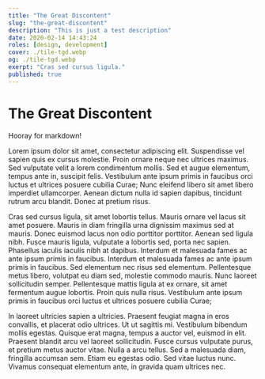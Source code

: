 ```yaml
---
title: "The Great Discontent"
slug: "the-great-discontent"
description: "This is just a test description"
date: 2020-02-14 14:43:24
roles: [design, development]
cover: ./tile-tgd.webp
og: ./tile-tgd.webp
exerpt: "Cras sed cursus ligula."
published: true
---
```


# The Great Discontent

Hooray for markdown!

Lorem ipsum dolor sit amet, consectetur adipiscing elit. Suspendisse vel sapien quis ex cursus molestie. Proin ornare neque nec ultrices maximus. Sed vulputate velit a lorem condimentum mollis. Sed et augue elementum, tempus ante in, suscipit felis. Vestibulum ante ipsum primis in faucibus orci luctus et ultrices posuere cubilia Curae; Nunc eleifend libero sit amet libero imperdiet ullamcorper. Aenean dictum nulla id sapien dapibus, tincidunt rutrum arcu blandit. Donec at pretium risus.

Cras sed cursus ligula, sit amet lobortis tellus. Mauris ornare vel lacus sit amet posuere. Mauris in diam fringilla urna dignissim maximus sed at mauris. Donec euismod lacus non odio porttitor porttitor. Aenean sed ligula nibh. Fusce mauris ligula, vulputate a lobortis sed, porta nec sapien. Phasellus iaculis iaculis nibh at dapibus. Interdum et malesuada fames ac ante ipsum primis in faucibus. Interdum et malesuada fames ac ante ipsum primis in faucibus. Sed elementum nec risus sed elementum. Pellentesque metus libero, volutpat eu diam sed, molestie commodo mauris. Nunc laoreet sollicitudin semper. Pellentesque mattis ligula at ex ornare, sit amet fermentum augue lobortis. Proin quis nulla risus. Vestibulum ante ipsum primis in faucibus orci luctus et ultrices posuere cubilia Curae;

In laoreet ultricies sapien a ultricies. Praesent feugiat magna in eros convallis, et placerat odio ultrices. Ut ut sagittis mi. Vestibulum bibendum mollis egestas. Quisque erat magna, tempus a auctor vel, euismod in elit. Praesent blandit arcu vel laoreet sollicitudin. Fusce cursus vulputate purus, et pretium metus auctor vitae. Nulla a arcu tellus. Sed a malesuada diam, fringilla accumsan sem. Etiam eu egestas odio. Sed vitae luctus nunc. Vivamus consequat elementum ante, in gravida quam ultrices nec.
